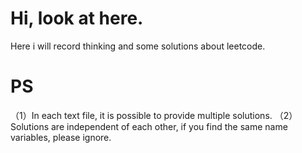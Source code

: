 # Hi, look at here.
Here i will record thinking and some solutions about leetcode.
# PS
（1）In each text file, it is possible to provide multiple solutions.
（2）Solutions are independent of each other, if you find the same name variables, please ignore.
